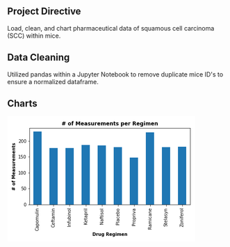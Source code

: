 ## Project Directive
Load, clean, and chart pharmaceutical data of squamous cell carcinoma (SCC) within mice.

## Data Cleaning
Utilized pandas within a Jupyter Notebook to remove duplicate mice ID's to ensure a normalized dataframe.

## Charts
![Tumor Response to Treatment](Images/measurements_regimen.png)
